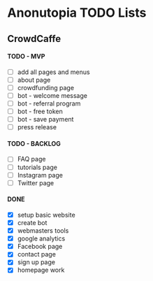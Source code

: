 # Anonutopia TODO Lists

## CrowdCaffe

#### TODO - MVP

- [ ] add all pages and menus
- [ ] about page
- [ ] crowdfunding page
- [ ] bot - welcome message
- [ ] bot - referral program
- [ ] bot - free token
- [ ] bot - save payment
- [ ] press release

#### TODO - BACKLOG

- [ ] FAQ page
- [ ] tutorials page
- [ ] Instagram page
- [ ] Twitter page

#### DONE

- [x] setup basic website
- [x] create bot
- [x] webmasters tools
- [x] google analytics
- [x] Facebook page
- [x] contact page
- [x] sign up page
- [x] homepage work
